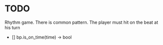 # TODO

Rhythm game.
There is common pattern. The player must hit on the beat at his turn

- [] bp.is_on_time(time) -> bool

